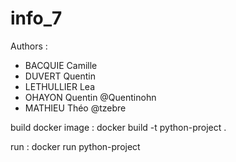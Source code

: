 # info_7
Authors :
- BACQUIE Camille 
- DUVERT Quentin
- LETHULLIER Lea
- OHAYON Quentin @Quentinohn
- MATHIEU Théo @tzebre

build docker image :
docker build -t python-project .

run :
docker run python-project


